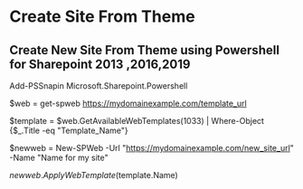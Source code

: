 # Create Site From Theme

## Create New Site From Theme using Powershell for Sharepoint 2013 ,2016,2019




Add-PSSnapin Microsoft.Sharepoint.Powershell

$web = get-spweb https://mydomainexample.com/template_url

$template = $web.GetAvailableWebTemplates(1033) | Where-Object {$_.Title -eq "Template_Name"}

$newweb = New-SPWeb -Url "https://mydomainexample.com/new_site_url" -Name "Name for my site"

$newweb.ApplyWebTemplate($template.Name)

